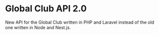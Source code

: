 # Global Club API 2.0

New API for the Global Club written in PHP and Laravel instead of the old one written in Node and Nest.js.
